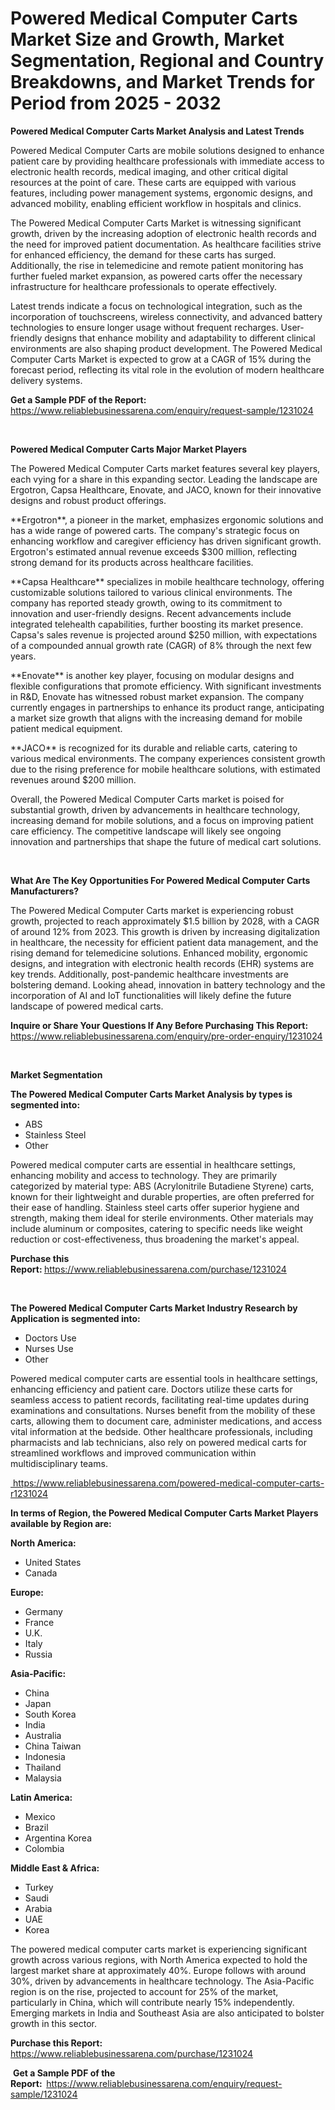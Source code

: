 <p><h1>Powered Medical Computer Carts Market Size and Growth, Market Segmentation, Regional and Country Breakdowns, and Market Trends for Period from 2025 -  2032</h1></p><p><strong>Powered Medical Computer Carts Market Analysis and Latest Trends</strong></p>
<p><p>Powered Medical Computer Carts are mobile solutions designed to enhance patient care by providing healthcare professionals with immediate access to electronic health records, medical imaging, and other critical digital resources at the point of care. These carts are equipped with various features, including power management systems, ergonomic designs, and advanced mobility, enabling efficient workflow in hospitals and clinics.</p><p>The Powered Medical Computer Carts Market is witnessing significant growth, driven by the increasing adoption of electronic health records and the need for improved patient documentation. As healthcare facilities strive for enhanced efficiency, the demand for these carts has surged. Additionally, the rise in telemedicine and remote patient monitoring has further fueled market expansion, as powered carts offer the necessary infrastructure for healthcare professionals to operate effectively.</p><p>Latest trends indicate a focus on technological integration, such as the incorporation of touchscreens, wireless connectivity, and advanced battery technologies to ensure longer usage without frequent recharges. User-friendly designs that enhance mobility and adaptability to different clinical environments are also shaping product development. The Powered Medical Computer Carts Market is expected to grow at a CAGR of 15% during the forecast period, reflecting its vital role in the evolution of modern healthcare delivery systems.</p></p>
<p><strong>Get a Sample PDF of the Report:&nbsp;</strong> <a href="https://www.reliablebusinessarena.com/enquiry/request-sample/1231024?utm_campaign=1891&utm_medium=2&utm_source=Github&utm_content=ia&utm_term=14042025&utm_id=powered-medical-computer-carts">https://www.reliablebusinessarena.com/enquiry/request-sample/1231024</a></p>
<p>&nbsp;</p>
<p><strong>Powered Medical Computer Carts Major Market Players</strong></p>
<p><p>The Powered Medical Computer Carts market features several key players, each vying for a share in this expanding sector. Leading the landscape are Ergotron, Capsa Healthcare, Enovate, and JACO, known for their innovative designs and robust product offerings.</p><p>**Ergotron**, a pioneer in the market, emphasizes ergonomic solutions and has a wide range of powered carts. The company's strategic focus on enhancing workflow and caregiver efficiency has driven significant growth. Ergotron's estimated annual revenue exceeds $300 million, reflecting strong demand for its products across healthcare facilities.</p><p>**Capsa Healthcare** specializes in mobile healthcare technology, offering customizable solutions tailored to various clinical environments. The company has reported steady growth, owing to its commitment to innovation and user-friendly designs. Recent advancements include integrated telehealth capabilities, further boosting its market presence. Capsa's sales revenue is projected around $250 million, with expectations of a compounded annual growth rate (CAGR) of 8% through the next few years.</p><p>**Enovate** is another key player, focusing on modular designs and flexible configurations that promote efficiency. With significant investments in R&D, Enovate has witnessed robust market expansion. The company currently engages in partnerships to enhance its product range, anticipating a market size growth that aligns with the increasing demand for mobile patient medical equipment.</p><p>**JACO** is recognized for its durable and reliable carts, catering to various medical environments. The company experiences consistent growth due to the rising preference for mobile healthcare solutions, with estimated revenues around $200 million.</p><p>Overall, the Powered Medical Computer Carts market is poised for substantial growth, driven by advancements in healthcare technology, increasing demand for mobile solutions, and a focus on improving patient care efficiency. The competitive landscape will likely see ongoing innovation and partnerships that shape the future of medical cart solutions.</p></p>
<p>&nbsp;</p>
<p><strong>What Are The Key Opportunities For Powered Medical Computer Carts Manufacturers?</strong></p>
<p><p>The Powered Medical Computer Carts market is experiencing robust growth, projected to reach approximately $1.5 billion by 2028, with a CAGR of around 12% from 2023. This growth is driven by increasing digitalization in healthcare, the necessity for efficient patient data management, and the rising demand for telemedicine solutions. Enhanced mobility, ergonomic designs, and integration with electronic health records (EHR) systems are key trends. Additionally, post-pandemic healthcare investments are bolstering demand. Looking ahead, innovation in battery technology and the incorporation of AI and IoT functionalities will likely define the future landscape of powered medical carts.</p></p>
<p><strong>Inquire or Share Your Questions If Any Before Purchasing This Report:</strong> <a href="https://www.reliablebusinessarena.com/enquiry/pre-order-enquiry/1231024?utm_campaign=1891&utm_medium=2&utm_source=Github&utm_content=ia&utm_term=14042025&utm_id=powered-medical-computer-carts">https://www.reliablebusinessarena.com/enquiry/pre-order-enquiry/1231024</a></p>
<p>&nbsp;</p>
<p><strong>Market Segmentation</strong></p>
<p><strong>The Powered Medical Computer Carts Market Analysis by types is segmented into:</strong></p>
<p><ul><li>ABS</li><li>Stainless Steel</li><li>Other</li></ul></p>
<p><p>Powered medical computer carts are essential in healthcare settings, enhancing mobility and access to technology. They are primarily categorized by material type: ABS (Acrylonitrile Butadiene Styrene) carts, known for their lightweight and durable properties, are often preferred for their ease of handling. Stainless steel carts offer superior hygiene and strength, making them ideal for sterile environments. Other materials may include aluminum or composites, catering to specific needs like weight reduction or cost-effectiveness, thus broadening the market's appeal.</p></p>
<p><strong>Purchase this Report:&nbsp;</strong><a href="https://www.reliablebusinessarena.com/purchase/1231024?utm_campaign=1891&utm_medium=2&utm_source=Github&utm_content=ia&utm_term=14042025&utm_id=powered-medical-computer-carts">https://www.reliablebusinessarena.com/purchase/1231024</a></p>
<p>&nbsp;</p>
<p><strong>The Powered Medical Computer Carts Market Industry Research by Application is segmented into:</strong></p>
<p><ul><li>Doctors Use</li><li>Nurses Use</li><li>Other</li></ul></p>
<p><p>Powered medical computer carts are essential tools in healthcare settings, enhancing efficiency and patient care. Doctors utilize these carts for seamless access to patient records, facilitating real-time updates during examinations and consultations. Nurses benefit from the mobility of these carts, allowing them to document care, administer medications, and access vital information at the bedside. Other healthcare professionals, including pharmacists and lab technicians, also rely on powered medical carts for streamlined workflows and improved communication within multidisciplinary teams.</p></p>
<p><a href="https://www.reliablebusinessarena.com/powered-medical-computer-carts-r1231024?utm_campaign=1891&utm_medium=2&utm_source=Github&utm_content=ia&utm_term=14042025&utm_id=powered-medical-computer-carts">&nbsp;https://www.reliablebusinessarena.com/powered-medical-computer-carts-r1231024</a></p>
<p><strong>In terms of Region, the Powered Medical Computer Carts Market Players available by Region are:</strong></p>
<p>
    <p> <strong> North America: </strong>
        <ul>
            <li>United States</li>
            <li>Canada</li>
        </ul>
        </p> 
    <p> <strong> Europe: </strong>
        <ul>
            <li>Germany</li>
            <li>France</li>
            <li>U.K.</li>
            <li>Italy</li>
            <li>Russia</li>
        </ul>
        </p> 
    <p> <strong> Asia-Pacific: </strong>
        <ul>
            <li>China</li>
            <li>Japan</li>
            <li>South Korea</li>
            <li>India</li>
            <li>Australia</li>
            <li>China Taiwan</li>
            <li>Indonesia</li>
            <li>Thailand</li>
            <li>Malaysia</li>
        </ul>
        </p> 
    <p> <strong> Latin America: </strong>
        <ul>
            <li>Mexico</li>
            <li>Brazil</li>
            <li>Argentina Korea</li>
            <li>Colombia</li>
        </ul>
        </p> 
    <p> <strong> Middle East & Africa: </strong>
        <ul>
            <li>Turkey</li>
            <li>Saudi</li>
            <li>Arabia</li>
            <li>UAE</li>
            <li>Korea</li>
        </ul>
    </p>
    </p>
<p><p>The powered medical computer carts market is experiencing significant growth across various regions, with North America expected to hold the largest market share at approximately 40%. Europe follows with around 30%, driven by advancements in healthcare technology. The Asia-Pacific region is on the rise, projected to account for 25% of the market, particularly in China, which will contribute nearly 15% independently. Emerging markets in India and Southeast Asia are also anticipated to bolster growth in this sector.</p></p>
<p><strong>Purchase this Report: </strong><a href="https://www.reliablebusinessarena.com/purchase/1231024?utm_campaign=1891&utm_medium=2&utm_source=Github&utm_content=ia&utm_term=14042025&utm_id=powered-medical-computer-carts">https://www.reliablebusinessarena.com/purchase/1231024</a></p>
<p>&nbsp;<strong>Get a Sample PDF of the Report:&nbsp;&nbsp;</strong><a href="https://www.reliablebusinessarena.com/enquiry/request-sample/1231024?utm_campaign=1891&utm_medium=2&utm_source=Github&utm_content=ia&utm_term=14042025&utm_id=powered-medical-computer-carts">https://www.reliablebusinessarena.com/enquiry/request-sample/1231024</a></p>
<p><strong></strong></p>
<p><p></p><p></p><p></p></p>